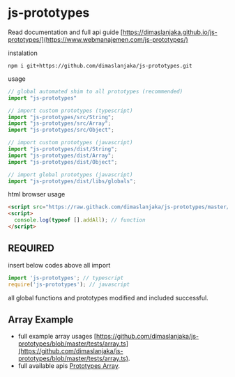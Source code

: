 # js-prototypes

Read documentation and full api guide [https://dimaslanjaka.github.io/js-prototypes/](https://www.webmanajemen.com/js-prototypes/)

instalation

```shell
npm i git+https://github.com/dimaslanjaka/js-prototypes.git
```

usage

```ts
// global automated shim to all prototypes (recommended)
import "js-prototypes"

// import custom prototypes (typescript)
import "js-prototypes/src/String";
import "js-prototypes/src/Array";
import "js-prototypes/src/Object";

// import custom prototypes (javascript)
import "js-prototypes/dist/String";
import "js-prototypes/dist/Array";
import "js-prototypes/dist/Object";

// import global prototypes (javascript)
import "js-prototypes/dist/libs/globals";
```

html browser usage
```html
<script src="https://raw.githack.com/dimaslanjaka/js-prototypes/master/dist/release/bundle.js"></script>
<script>
  console.log(typeof [].addAll); // function
</script>
```

## REQUIRED
insert below codes above all import
```ts
import 'js-prototypes'; // typescript
require('js-prototypes'); // javascript
```
all global functions and prototypes modified and included successful.

## Array Example
- full example array usages [https://github.com/dimaslanjaka/js-prototypes/blob/master/tests/array.ts](https://github.com/dimaslanjaka/js-prototypes/blob/master/tests/array.ts).
- full available apis [Prototypes Array](/Array.html).
<script src="https://emgithub.com/embed.js?target=https%3A%2F%2Fgithub.com%2Fdimaslanjaka%2Fjs-prototypes%2Fblob%2Fmaster%2Ftests%2Farray.ts&style=github&showCopy=on"></script>